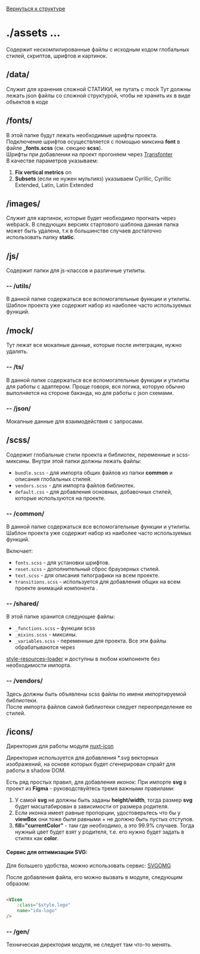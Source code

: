 [Вернуться к структуре](../README.md)
# ./assets ...

Содержит нескомпилированные файлы с исходным кодом глобальных стилей, скриптов, шрифтов и картинок.

## /data/
Служит для хранения сложной СТАТИКИ, не путать с mock
Тут должны лежать json файлы со сложной структурой, чтобы не хранить их в виде объектов в коде

## /fonts/

В этой папке будут лежать необходимые шрифты проекта. Подключение шрифтов осуществляется с помощью
миксина **font** в файле **_fonts.scss** (см. секцию **scss**).  
Шрифты при добавлении на проект прогоняем через [Transfonter](https://transfonter.org/)  
В качестве параметров указываем:
 1. **Fix vertical metrics** on
 2. **Subsets** (если не нужен мультияз) указываем Cyrillic, Cyrillic Extended, Latin, Latin Extended 

## /images/

Служит для картинок, которые будет необходимо прогнать через webpack.
В следующих версиях стартового шаблона данная папка может быть удалена,
т.к в большинстве случаев достаточно использовать папку **static**.

## /js/

Содержит папки для js-классов и различные утилиты.

### -- /utils/

В данной папке содержаться все вспомогательные функции и утилиты.
Шаблон проекта уже содержит набор из наиболее часто используемых функций.

## /mock/

Тут лежат все мокапные данные, которые после интеграции, нужно удалять.

### -- /ts/

В данной папке содержаться все вспомогательные функции и утилиты для работы с адаптером.
Проще говоря, вся логика, которую обычно выполняется на стороне бакэнда, но для работы с json схемами.

### -- /json/

Мокапные данные для взаимодействия с запросами.

## /scss/

Содержит глобальные стили проекта и библиотек, переменные и scss-миксины.
Внутри этой папки должны лежать файлы:
* `bundle.scss` - для импорта общих файлов из папки **common** и описания глобальных стилей.
* `vendors.scss` - для импорта файлов библиотек.
* `default.css` - для добавления основных, добавочных стилей, которые используются на проекте.

### -- /common/

В данной папке содержаться все вспомогательные функции и утилиты.
Шаблон проекта уже содержит набор из наиболее часто используемых функций.

Включает:
* `fonts.scss` - для установки шрифтов.
* `reset.scss` - дополнительный сброс браузерных стилей.
* `text.scss` - для описания типографики на всем проекте.
* `transitions.scss` - используется для добавления общих на всем проекте анимаций
  компонента **<transition>**.

### -- /shared/

В этой папке хранится следующие файлы:
* `_functions.scss` – функции scss
* `_mixins.scss` - миксины.
* `_variables.scss` - переменные для проекта. Все эти файлы обрабатываются через

[style-resources-loader](https://github.com/yenshih/style-resources-loader)
и доступны в любом компоненте без необходимости импорта.

### -- /vendors/

Здесь должны быть объявлены scss файлы по имени импортируемой библиотеки.  
После импорта файлов самой библиотеки следует переопределение ее стилей.

## /icons/

Директория для работы модуля [nuxt-icon](https://nuxt.com/modules/icon)

Директория используется для добавления *.svg векторных изображений, на основе которых будет
сгенерирован спрайт для работы в shadow DOM.

Есть ряд простых правил, для добавления иконок:
При импорте **svg** в проект из **Figma** - руководствуйтесь тремя важными правилами:

1. У самой **svg** не должны быть заданы **height/width**, тогда размер **svg** будет масштабирован
   в зависимости от размера родителя.
2. Если иконка имеет равные пропорции, удостоверьтесь что бы у **viewBox** они тоже были равными +
   не должно быть пустых отступов.
3. **fill="currentColor"** - там где необходимо, а это 99.9% случаев. Тогда нужный цвет будет взят у
   родителя, т.е. его нужно будет задать в стилях как **color**.

#### Сервис для оптимизации SVG:
Для большего удобства, можно использовать сервис: [SVGOMG](https://jakearchibald.github.io/svgomg/)

После добавления файла, его можно вызвать в модуле, следующим образом:

```html

<VIcon
    :class="$style.logo"
    name="ida-logo"
/>
```

### -- /gen/

Техническая директория модуля, не следует там что-то менять.
